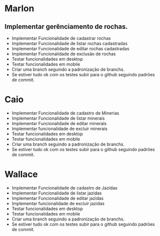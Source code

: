 # Marlon
## Implementar gerênciamento de rochas.
* Implementar Funcionalidade de cadastrar rochas
* Implementar Funcionalidade de listar rochas cadastradas
* Implementar Funcionalidade de editar rochas cadastradas
* Implementar Funcionalidade de exclusão de rochas
* Testar funcionalidades em desktop
* Testar funcionalidades em mobile
* Criar uma branch seguindo a padronização de branchs.
* Se estiver tudo ok com os testes subir para o github seguindo padrões de commit.
# Caio
* Implementar Funcionalidade de cadastro de Minerias
* Implementar Funcionalidade de listar minerais
* Implementar Funcionalidade de editar minerais
* Implementar funcionalidade de excluir minerais
* Testar funcionalidades em desktop
* Testar funcionalidades em mobile
* Criar uma branch seguindo a padronização de branchs.
* Se estiver tudo ok com os testes subir para o github seguindo padrões de commit.
# Wallace
* Implementar Funcionalidade de cadastro de Jazidas
* Implementar Funcionalidade de listar jazidas
* Implementar Funcionalidade de editar jazidas
* Implementar funcionalidade de excluir jazidas
* Testar funcionalidades em desktop
* Testar funcionalidades em mobile
* Criar uma branch seguindo a padronização de branchs.
* Se estiver tudo ok com os testes subir para o github seguindo padrões de commit.
